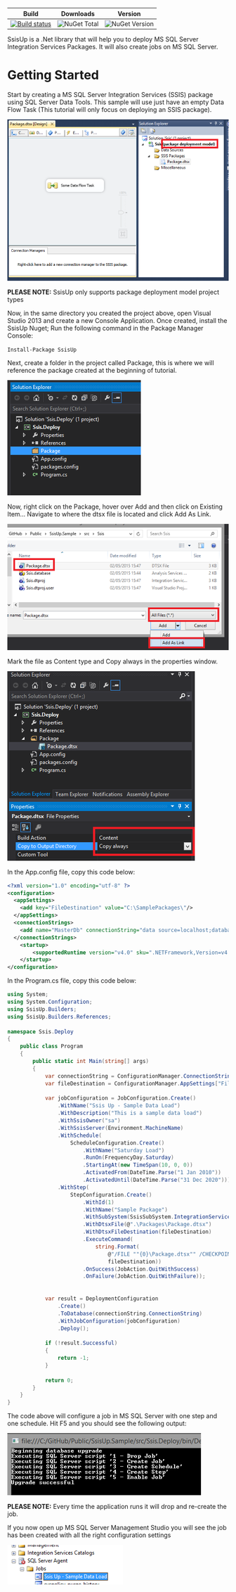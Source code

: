 | Build | Downloads | Version |
|-------|-----------|---------|
| [![Build status](https://ci.appveyor.com/api/projects/status/wpk6usmw3welkac8?svg=true)](https://ci.appveyor.com/project/jsm85/ssisup) | ![NuGet Total](https://img.shields.io/nuget/dt/SsisUp.svg) | ![NuGet Version](https://img.shields.io/nuget/v/SsisUp.svg) |


SsisUp is a .Net library that will help you to deploy MS SQL Server Integration Services Packages. It will also create jobs on MS SQL Server.

# Getting Started

Start by creating a MS SQL Server Integration Services (SSIS) package using SQL Server Data Tools. This sample will use just have an empty Data Flow Task (This tutorial will only focus on deploying an SSIS package).

![SSDT Project](./assets/README_Images/SSDT_Project.png)

**PLEASE NOTE:** SsisUp only supports package deployment model project types

Now, in the same directory you created the project above, open Visual Studio 2013 and create a new Console Application. Once created, install the SsisUp Nuget; Run the following command in the Package Manager Console:

`Install-Package SsisUp`

Next, create a folder in the project called Package, this is where we will reference the package created at the beginning of tutorial.

![VS Project](./assets/README_Images/VS_Project.PNG)

Now, right click on the Package, hover over Add and then click on Existing Item… Navigate to where the dtsx file is located and click Add As Link.

![VS Add Package](./assets/README_Images/VS_Add_Package.PNG)

Mark the file as Content type and Copy always in the properties window.

![VS Project Properties](./assets/README_Images/VS_Project_Properties.PNG)

In the App.config file, copy this code below:

``` xml
<?xml version="1.0" encoding="utf-8" ?>
<configuration>
  <appSettings>
    <add key="FileDestination" value="C:\SamplePackages\"/>
  </appSettings>
  <connectionStrings>
    <add name="MasterDb" connectionString="data source=localhost;database=Master;Integrated Security=true;"/>
  </connectionStrings>
    <startup> 
        <supportedRuntime version="v4.0" sku=".NETFramework,Version=v4.5" />
    </startup>
</configuration>
```

In the Program.cs file, copy this code below:

``` csharp
using System;
using System.Configuration;
using SsisUp.Builders;
using SsisUp.Builders.References;

namespace Ssis.Deploy
{
    public class Program
    {
        public static int Main(string[] args)
        {
            var connectionString = ConfigurationManager.ConnectionStrings["MasterDb"];
            var fileDestination = ConfigurationManager.AppSettings["FileDestination"];

            var jobConfiguration = JobConfiguration.Create()
                .WithName("Ssis Up - Sample Data Load")
                .WithDescription("This is a sample data load")
                .WithSsisOwner("sa")
                .WithSsisServer(Environment.MachineName)
                .WithSchedule(
                    ScheduleConfiguration.Create()
                        .WithName("Saturday Load")
                        .RunOn(FrequencyDay.Saturday)
                        .StartingAt(new TimeSpan(10, 0, 0))
                        .ActivatedFrom(DateTime.Parse("1 Jan 2010"))
                        .ActivatedUntil(DateTime.Parse("31 Dec 2020")))
                .WithStep(
                    StepConfiguration.Create()
                        .WithId(1)
                        .WithName("Sample Package")
                        .WithSubSystem(SsisSubSystem.IntegrationServices)
                        .WithDtsxFile(@".\Packages\Package.dtsx")
                        .WithDtsxFileDestination(fileDestination)
                        .ExecuteCommand(
                            string.Format(
                                @"/FILE ""{0}\Package.dtsx"" /CHECKPOINTING OFF /REPORTING E /X86",
                                fileDestination))
                        .OnSuccess(JobAction.QuitWithSuccess)
                        .OnFailure(JobAction.QuitWithFailure));


            var result = DeploymentConfiguration
                .Create()
                .ToDatabase(connectionString.ConnectionString)
                .WithJobConfiguration(jobConfiguration)
                .Deploy();

            if (!result.Successful)
            {
                return -1;
            }

            return 0;
        }
    }
}

```

The code above will configure a job in MS SQL Server with one step and one schedule. Hit F5 and you should see the following output:

![Output](./assets/README_Images/Output.PNG)

**PLEASE NOTE:** Every time the application runs it will drop and re-create the job.

If you now open up MS SQL Server Management Studio you will see the job has been created with all the right configuration settings

![SQL Job](./assets/README_Images/SQL_Job.PNG)
